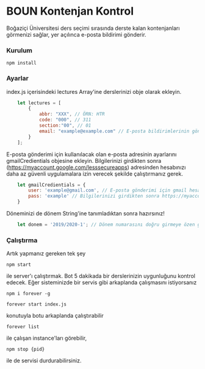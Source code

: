 # BOUN Kontenjan Kontrol

Boğaziçi Üniversitesi ders seçimi sırasında derste kalan kontenjanları görmenizi sağlar, yer açılınca e-posta bildirimi gönderir.

### Kurulum
    npm install

### Ayarlar

index.js içerisindeki lectures Array'ine derslerinizi obje olarak ekleyin.

```javascript
    let lectures = [
        {
            abbr: "XXX", // ÖRN: HTR
            code: "000", // 311
            section:"00", // 01
            email: "example@example.com" // E-posta bildirimlerinin gönderileceği e-posta adresi.
        }
    ];
```

E-posta gönderimi için kullanılacak olan e-posta adresinin ayarlarını gmailCredientials objesine ekleyin.
Bilgilerinizi girdikten sonra (https://myaccount.google.com/lesssecureapps) adresinden hesabınızı daha az güvenli uygulamalara izin verecek şekilde çalıştırmanız gerek.

```javascript
    let gmailCredientials = {
        user: 'example@gmail.com', // E-posta gönderimi için gmail hesabınızın bilgilerini girmelisiniz. Yeni ve boş bir e-posta adresi açmanızı öneriyorum.
        pass: 'example' // Bilgilerinizi girdikten sonra https://myaccount.google.com/lesssecureapps adresinden hesabınızı daha az güvenli uygulamalara izin verecek şekilde çalıştırmanız gerek.
    }
```

Döneminizi de dönem String'ine tanımladıktan sonra hazırsınız!

```javascript
    let donem = '2019/2020-1'; // Dönem numarasını doğru girmeye özen gösteriniz.
```

### Çalıştırma

Artık yapmanız gereken tek şey

    npm start

ile server'ı çalıştırmak. Bot 5 dakikada bir derslerinizin uygunluğunu kontrol edecek. Eğer sisteminizde bir servis gibi arkaplanda çalışmasını istiyorsanız

    npm i forever -g

    forever start index.js

konutuyla botu arkaplanda çalıştırabilir

    forever list

ile çalışan instance'ları görebilir,

    npm stop {pid}

ile de servisi durdurabilirsiniz.